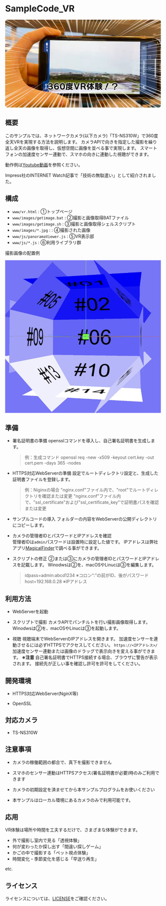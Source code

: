 # SampleCode_VR


![](./img/vr.jpg)

## 概要

このサンプルでは、ネットワークカメラ(以下カメラ)「TS-NS310W」で360度全天VRを実現する方法を説明します。
カメラAPIで向きを指定した撮影を繰り返し全天の画像を取得し、仮想空間に画像を並べる事で実現します。
スマートフォンの加速度センサー連動で、スマホの向きに連動した視聴ができます。


動作例は[Youtube動画](https://www.youtube.com/watch?v=ahM26jYdykI)を参照ください。

Impress社のINTERNET Watch記事で「技術の無駄遣い」として紹介されました。

## 構成

- `www/vr.html` : ①トップページ
- `www/images/getimage.bat` : ②撮影と画像取得BATファイル
- `www/images/getimage.sh` : ③撮影と画像取得シェルスクリプト
- `www/images/*.jpg` : : ④撮影された画像
- `www/js/panoramaViewer.js` : ⑤VR表示部
- `www/js/*.js` : ⑥利用ライブラリ群

撮影画像の配置例

![](./img/360vr_dev.jpg)

## 準備

- 署名証明書の準備
opensslコマンドを導入し、自己署名証明書を生成します。
  > 例：生成コマンド
  openssl req -new -x509 -keyout cert.key -out cert.pem -days 365 -nodes  

- HTTPS対応WebServerの準備
  設定でルートディレクトリ設定と、生成した証明書ファイルを登録します。
  > 例：Niginxの場合
  "nginx.conf"ファイル内で、"root"でルートディレクトリを確認または変更
  "nginx.conf"ファイル内で、"ssl_certificate"および"ssl_certificate_key"で証明書パスを確認または変更

- サンプルコードの導入
フォルダーの内容をWebServerの公開ディレクトリにコピーします。


- カメラの管理者IDとパスワードとIPアドレスを確認  
管理者IDは`admin`パスワードは設置時に設定した値です。
IPアドレスは弊社アプリ[MagicalFinder](https://www.iodata.jp/lib/software/m/1551.htm)で調べる事ができます。  

- スクリプトの修正
②または③にカメラの管理者IDとパスワードとIPアドレスを記載します。
Winodwsは②を、macOSやLinucは③を編集します。
  > idpass=admin:abcd1234 ※コロン“:”の前がID、後がパスワード
  host=192.168.0.28 ※IPアドレス


## 利用方法

- WebServerを起動

- スクリプトで撮影
カメラAPIでパンチルトを行い撮影画像取得します。
Winodwsは②を、macOSやLinucは③を起動します。

- 視聴
視聴端末でWebServerのIPアドレスを開きます。
加速度センサーを連動させるには必ずHTTPSでアクセスしてください。
`https://<IPアドレス>/`
加速度センサー連動または画像のドラッグで表示向きを変える事ができます。
**※注意**
自己署名証明書でHTTPS接続する場合、ブラウザに警告が表示されます。
接続先が正しい事を確認し許可を許可をしてください。


## 開発環境  

- HTTPS対応WebServer(NginX等)

- OpenSSL

## 対応カメラ  

- TS-NS310W  


## 注意事項

- カメラの稼働範囲の都合で、真下を撮影できません

- スマホのセンサー連動はHTTPSアクセス(署名証明書が必要)時のみご利用できます

- カメラの初期設定を済ませてから本サンプルプログラムをお使いください

- 本サンプルはローカル環境にあるカメラのみで利用可能です。


## 応用

VR体験は場所や時間を工夫するだけで、さまざまな体験ができます。

- 外で撮影し室内で見る「透視体験」
- 何が変わったか探し出す「間違い探しゲーム」
- かごの中で撮影する「ペット視点体験」
- 時間変化・季節変化を感じる「早送り再生」

etc.


## ライセンス

ライセンスについては、[LICENSE](../../LICENSE)をご確認ください。

